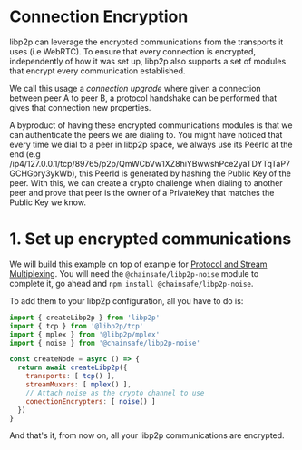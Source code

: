 # Connection Encryption

libp2p can leverage the encrypted communications from the transports it uses (i.e WebRTC). To ensure that every connection is encrypted, independently of how it was set up, libp2p also supports a set of modules that encrypt every communication established.

We call this usage a _connection upgrade_ where given a connection between peer A to peer B, a protocol handshake can be performed that gives that connection new properties.

A byproduct of having these encrypted communications modules is that we can authenticate the peers we are dialing to. You might have noticed that every time we dial to a peer in libp2p space, we always use its PeerId at the end (e.g /ip4/127.0.0.1/tcp/89765/p2p/QmWCbVw1XZ8hiYBwwshPce2yaTDYTqTaP7GCHGpry3ykWb), this PeerId is generated by hashing the Public Key of the peer. With this, we can create a crypto challenge when dialing to another peer and prove that peer is the owner of a PrivateKey that matches the Public Key we know.

# 1. Set up encrypted communications

We will build this example on top of example for [Protocol and Stream Multiplexing](../protocol-and-stream-multiplexing). You will need the `@chainsafe/libp2p-noise` module to complete it, go ahead and `npm install @chainsafe/libp2p-noise`.

To add them to your libp2p configuration, all you have to do is:

```JavaScript
import { createLibp2p } from 'libp2p'
import { tcp } from '@libp2p/tcp'
import { mplex } from '@libp2p/mplex'
import { noise } from '@chainsafe/libp2p-noise'

const createNode = async () => {
  return await createLibp2p({
    transports: [ tcp() ],
    streamMuxers: [ mplex() ],
    // Attach noise as the crypto channel to use
    conectionEncrypters: [ noise() ]
  })
}
```

And that's it, from now on, all your libp2p communications are encrypted.